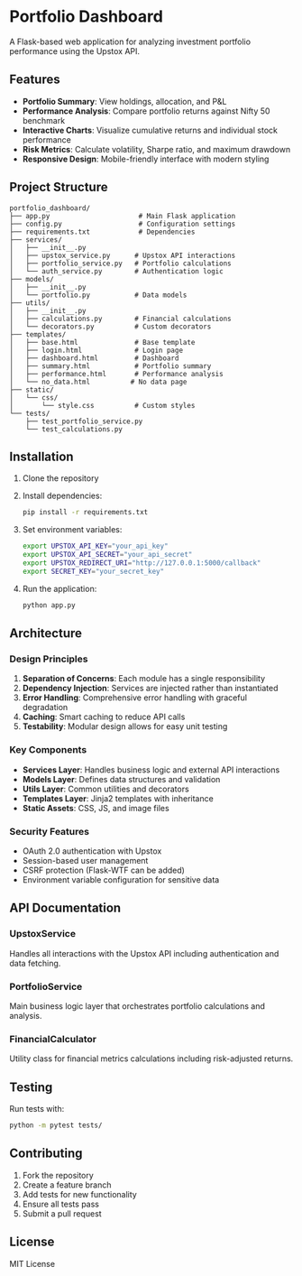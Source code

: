 # Portfolio Dashboard

A Flask-based web application for analyzing investment portfolio performance using the Upstox API.

## Features

- **Portfolio Summary**: View holdings, allocation, and P&L
- **Performance Analysis**: Compare portfolio returns against Nifty 50 benchmark
- **Interactive Charts**: Visualize cumulative returns and individual stock performance
- **Risk Metrics**: Calculate volatility, Sharpe ratio, and maximum drawdown
- **Responsive Design**: Mobile-friendly interface with modern styling

## Project Structure

```
portfolio_dashboard/
├── app.py                      # Main Flask application
├── config.py                   # Configuration settings
├── requirements.txt            # Dependencies
├── services/
│   ├── __init__.py
│   ├── upstox_service.py      # Upstox API interactions
│   ├── portfolio_service.py   # Portfolio calculations
│   └── auth_service.py        # Authentication logic
├── models/
│   ├── __init__.py
│   └── portfolio.py           # Data models
├── utils/
│   ├── __init__.py
│   ├── calculations.py        # Financial calculations
│   └── decorators.py          # Custom decorators
├── templates/
│   ├── base.html              # Base template
│   ├── login.html             # Login page
│   ├── dashboard.html         # Dashboard
│   ├── summary.html           # Portfolio summary
│   ├── performance.html       # Performance analysis
│   └── no_data.html          # No data page
├── static/
│   └── css/
│       └── style.css          # Custom styles
└── tests/
    ├── test_portfolio_service.py
    └── test_calculations.py
```

## Installation

1. Clone the repository
2. Install dependencies:
   ```bash
   pip install -r requirements.txt
   ```

3. Set environment variables:
   ```bash
   export UPSTOX_API_KEY="your_api_key"
   export UPSTOX_API_SECRET="your_api_secret"
   export UPSTOX_REDIRECT_URI="http://127.0.0.1:5000/callback"
   export SECRET_KEY="your_secret_key"
   ```

4. Run the application:
   ```bash
   python app.py
   ```

## Architecture

### Design Principles

1. **Separation of Concerns**: Each module has a single responsibility
2. **Dependency Injection**: Services are injected rather than instantiated
3. **Error Handling**: Comprehensive error handling with graceful degradation
4. **Caching**: Smart caching to reduce API calls
5. **Testability**: Modular design allows for easy unit testing

### Key Components

- **Services Layer**: Handles business logic and external API interactions
- **Models Layer**: Defines data structures and validation
- **Utils Layer**: Common utilities and decorators
- **Templates Layer**: Jinja2 templates with inheritance
- **Static Assets**: CSS, JS, and image files

### Security Features

- OAuth 2.0 authentication with Upstox
- Session-based user management
- CSRF protection (Flask-WTF can be added)
- Environment variable configuration for sensitive data

## API Documentation

### UpstoxService
Handles all interactions with the Upstox API including authentication and data fetching.

### PortfolioService
Main business logic layer that orchestrates portfolio calculations and analysis.

### FinancialCalculator
Utility class for financial metrics calculations including risk-adjusted returns.

## Testing

Run tests with:
```bash
python -m pytest tests/
```

## Contributing

1. Fork the repository
2. Create a feature branch
3. Add tests for new functionality
4. Ensure all tests pass
5. Submit a pull request

## License

MIT License